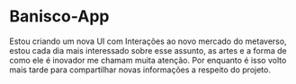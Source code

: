 # Banisco-App
Estou criando um nova UI com Interações ao novo mercado do metaverso, estou cada dia mais interessado sobre esse assunto, as artes e a forma de como ele é inovador me chamam muita atenção. Por enquanto é isso volto mais tarde para compartilhar novas informações a respeito do projeto.
